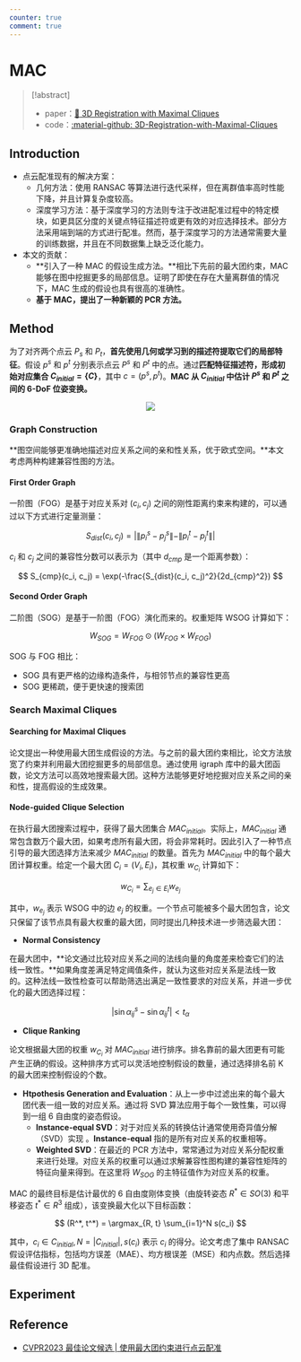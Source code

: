 ```yaml
---
counter: true
comment: true
---
```


# MAC


> [!abstract]
> - paper：[:book: 3D Registration with Maximal Cliques](https://arxiv.org/abs/2305.10854)
> - code：[:material-github: 3D-Registration-with-Maximal-Cliques](https://github.com/zhangxy0517/3D-Registration-with-Maximal-Cliques)

## Introduction

- 点云配准现有的解决方案：
    - 几何方法：使用 RANSAC 等算法进行迭代采样，但在离群值率高时性能下降，并且计算复杂度较高。
    - 深度学习方法：基于深度学习的方法则专注于改进配准过程中的特定模块，如更具区分度的关键点特征描述符或更有效的对应选择技术。部分方法采用端到端的方式进行配准。然而，基于深度学习的方法通常需要大量的训练数据，并且在不同数据集上缺乏泛化能力。
- 本文的贡献：
    - **引入了一种 MAC 的假设生成方法。**相比下先前的最大团约束，MAC 能够在图中挖掘更多的局部信息。证明了即使在存在大量离群值的情况下，MAC 生成的假设也具有很高的准确性。
    - **基于 MAC，提出了一种新颖的 PCR 方法。**

## Method

为了对齐两个点云 $P_s$ 和 $P_t$，**首先使用几何或学习到的描述符提取它们的局部特征**。假设 $p^s$ 和 $p^t$ 分别表示点云 $P^s$ 和 $P^t$ 中的点。通过**匹配特征描述符，形成初始对应集合 $C_{initial}=\{C\}$**，其中 $c=(p^s, p^t)$。**MAC 从 $C_{initial}$ 中估计 $P^s$ 和 $P^t$ 之间的 6-DoF 位姿变换。**

<center><img src="https://cdn.jujimeizuo.cn/note/cv/pcd/MAC-1.jpg"></center>

### Graph Construction

**图空间能够更准确地描述对应关系之间的亲和性关系，优于欧式空间。**本文考虑两种构建兼容性图的方法。

#### First Order Graph

一阶图（FOG）是基于对应关系对 $(c_i, c_j)$ 之间的刚性距离约束来构建的，可以通过以下方式进行定量测量：

$$
S_{dist}(c_i, c_j) = \left | \| p_{i}^s - p_{j}^s \| - \| p_{i}^t - p_{j}^t \| \right |
$$

$c_i$ 和 $c_j$ 之间的兼容性分数可以表示为（其中 $d_{cmp}$ 是一个距离参数）：

$$
S_{cmp}(c_i, c_j) = \exp(-\frac{S_{dist}(c_i, c_j)^2}{2d_{cmp}^2})
$$

#### Second Order Graph

二阶图（SOG）是基于一阶图（FOG）演化而来的。权重矩阵 WSOG 计算如下：

$$
W_{SOG} = W_{FOG} \odot (W_{FOG}  \times W_{FOG})
$$

SOG 与 FOG 相比：

- SOG 具有更严格的边缘构造条件，与相邻节点的兼容性更高
- SOG 更稀疏，便于更快速的搜索团

### Search Maximal Cliques

#### Searching for Maximal Cliques

论文提出一种使用最大团生成假设的方法。与之前的最大团约束相比，论文方法放宽了约束并利用最大团挖掘更多的局部信息。通过使用 igraph 库中的最大团函数，论文方法可以高效地搜索最大团。这种方法能够更好地挖掘对应关系之间的亲和性，提高假设的生成效果。

#### Node-guided Clique Selection

在执行最大团搜索过程中，获得了最大团集合 $MAC_{initial}$。实际上，$MAC_{initial}$ 通常包含数万个最大团，如果考虑所有最大团，将会非常耗时。因此引入了一种节点引导的最大团选择方法来减少 $MAC_{initial}$ 的数量。首先为 $MAC_{initial}$ 中的每个最大团计算权重。给定一个最大团 $C_i=(V_i, E_i)$，其权重 $w_{C_i}$ 计算如下：

$$
w_{C_i} = \sum_{e_j \in E_i} w_{e_j}
$$

其中，$w_{e_j}$ 表示 WSOG 中的边 $e_j$ 的权重。一个节点可能被多个最大团包含，论文只保留了该节点具有最大权重的最大团，同时提出几种技术进一步筛选最大团：

- **Normal Consistency**

在最大团中，**论文通过比较对应关系之间的法线向量的角度差来检查它们的法线一致性。**如果角度差满足特定阈值条件，就认为这些对应关系是法线一致的。这种法线一致性检查可以帮助筛选出满足一致性要求的对应关系，并进一步优化的最大团选择过程：

$$
\left | \sin  \alpha_{ij}^s - \sin \alpha_{ij}^t \right | < t_{\alpha}
$$

- **Clique Ranking**

论文根据最大团的权重 $w_{C_i}$ 对 $MAC_{initial}$ 进行排序。排名靠前的最大团更有可能产生正确的假设。这种排序方式可以灵活地控制假设的数量，通过选择排名前 K 的最大团来控制假设的个数。

- **Htpothesis Generation and Evaluation**：从上一步中过滤出来的每个最大团代表一组一致的对应关系。通过将 SVD 算法应用于每个一致性集，可以得到一组 6 自由度的姿态假设。
    - **Instance-equal SVD**：对于对应关系的转换估计通常使用奇异值分解（SVD）实现 。**Instance-equal** 指的是所有对应关系的权重相等。
    - **Weighted SVD**：在最近的 PCR 方法中，常常通过为对应关系分配权重来进行处理。对应关系的权重可以通过求解兼容性图构建的兼容性矩阵的特征向量来得到。在这里将 $W_{SOG}$ 的主特征值作为对应关系的权重。

MAC 的最终目标是估计最优的 6 自由度刚体变换（由旋转姿态 $R^* \in SO(3)$ 和平移姿态 $t^* \in R^3$ 组成），该变换最大化以下目标函数：

$$
(R^*, t^*) = \argmax_{R, t} \sum_{i=1}^N s(c_i)
$$

其中，$c_i \in C_{initial}, N = |C_{initial}|, s(c_i)$ 表示 $c_i$ 的得分。论文考虑了集中 RANSAC 假设评估指标，包括均方误差（MAE）、均方根误差（MSE）和内点数。然后选择最佳假设进行 3D 配准。

## Experiment



## Reference



- [CVPR2023 最佳论文候选 | 使用最大团约束进行点云配准](https://blog.csdn.net/CVHub/article/details/131039318)